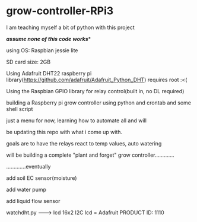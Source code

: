 # grow-controller-RPi3

I am teaching myself a bit of python with this project

*********assume none of this code works**********

using OS: Raspbian jessie lite

SD card size: 2GB

Using Adafruit DHT22 raspberry pi library(https://github.com/adafruit/Adafruit_Python_DHT) requires root :<(

Using the Raspbian GPIO library for relay control(built in, no DL required) 


building a Raspberry pi grow controller using python and crontab and some shell script

just a menu for now, learning how to automate all and will

be updating this repo with what i come up with.

goals are to have the relays react to temp values, auto watering



will be building a complete "plant and forget" grow controller.............

.............eventually
 
add soil EC sensor(moisture)

add water pump

add liquid flow sensor

watchdht.py ---> lcd 16x2 I2C lcd =  Adafruit PRODUCT ID: 1110 
